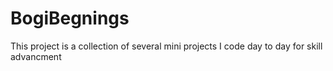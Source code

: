 # BogiBegnings
This project is a collection of several mini projects I code day to day for skill advancment

